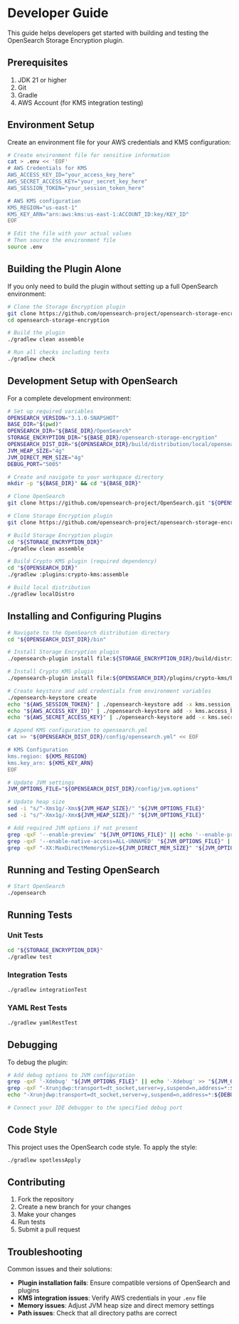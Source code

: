# Developer Guide

This guide helps developers get started with building and testing the OpenSearch Storage Encryption plugin.

## Prerequisites

1. JDK 21 or higher
2. Git
3. Gradle
4. AWS Account (for KMS integration testing)

## Environment Setup

Create an environment file for your AWS credentials and KMS configuration:

```bash
# Create environment file for sensitive information
cat > .env << 'EOF'
# AWS Credentials for KMS
AWS_ACCESS_KEY_ID="your_access_key_here"
AWS_SECRET_ACCESS_KEY="your_secret_key_here"
AWS_SESSION_TOKEN="your_session_token_here"

# AWS KMS configuration
KMS_REGION="us-east-1"
KMS_KEY_ARN="arn:aws:kms:us-east-1:ACCOUNT_ID:key/KEY_ID"
EOF

# Edit the file with your actual values
# Then source the environment file
source .env
```

## Building the Plugin Alone

If you only need to build the plugin without setting up a full OpenSearch environment:

```bash
# Clone the Storage Encryption plugin
git clone https://github.com/opensearch-project/opensearch-storage-encryption.git
cd opensearch-storage-encryption

# Build the plugin
./gradlew clean assemble

# Run all checks including tests
./gradlew check
```

## Development Setup with OpenSearch

For a complete development environment:

```bash
# Set up required variables
OPENSEARCH_VERSION="3.1.0-SNAPSHOT"
BASE_DIR="$(pwd)"
OPENSEARCH_DIR="${BASE_DIR}/OpenSearch"
STORAGE_ENCRYPTION_DIR="${BASE_DIR}/opensearch-storage-encryption"
OPENSEARCH_DIST_DIR="${OPENSEARCH_DIR}/build/distribution/local/opensearch-${OPENSEARCH_VERSION}"
JVM_HEAP_SIZE="4g"
JVM_DIRECT_MEM_SIZE="4g"
DEBUG_PORT="5005"

# Create and navigate to your workspace directory
mkdir -p "${BASE_DIR}" && cd "${BASE_DIR}"

# Clone OpenSearch
git clone https://github.com/opensearch-project/OpenSearch.git "${OPENSEARCH_DIR}"

# Clone Storage Encryption plugin
git clone https://github.com/opensearch-project/opensearch-storage-encryption.git "${STORAGE_ENCRYPTION_DIR}"

# Build Storage Encryption plugin
cd "${STORAGE_ENCRYPTION_DIR}"
./gradlew clean assemble

# Build Crypto KMS plugin (required dependency)
cd "${OPENSEARCH_DIR}"
./gradlew :plugins:crypto-kms:assemble

# Build local distribution
./gradlew localDistro
```

## Installing and Configuring Plugins

```bash
# Navigate to the OpenSearch distribution directory
cd "${OPENSEARCH_DIST_DIR}/bin"

# Install Storage Encryption plugin
./opensearch-plugin install file:${STORAGE_ENCRYPTION_DIR}/build/distributions/storage-encryption.zip

# Install Crypto KMS plugin
./opensearch-plugin install file:${OPENSEARCH_DIR}/plugins/crypto-kms/build/distributions/crypto-kms-${OPENSEARCH_VERSION}.zip

# Create keystore and add credentials from environment variables
./opensearch-keystore create
echo "${AWS_SESSION_TOKEN}" | ./opensearch-keystore add -x kms.session_token
echo "${AWS_ACCESS_KEY_ID}" | ./opensearch-keystore add -x kms.access_key
echo "${AWS_SECRET_ACCESS_KEY}" | ./opensearch-keystore add -x kms.secret_key

# Append KMS configuration to opensearch.yml
cat >> "${OPENSEARCH_DIST_DIR}/config/opensearch.yml" << EOF

# KMS Configuration
kms.region: ${KMS_REGION}
kms.key_arn: ${KMS_KEY_ARN}
EOF

# Update JVM settings
JVM_OPTIONS_FILE="${OPENSEARCH_DIST_DIR}/config/jvm.options"

# Update heap size
sed -i "s/^-Xms1g/-Xms${JVM_HEAP_SIZE}/" "${JVM_OPTIONS_FILE}"
sed -i "s/^-Xmx1g/-Xmx${JVM_HEAP_SIZE}/" "${JVM_OPTIONS_FILE}"

# Add required JVM options if not present
grep -qxF '--enable-preview' "${JVM_OPTIONS_FILE}" || echo '--enable-preview' >> "${JVM_OPTIONS_FILE}"
grep -qxF '--enable-native-access=ALL-UNNAMED' "${JVM_OPTIONS_FILE}" || echo '--enable-native-access=ALL-UNNAMED' >> "${JVM_OPTIONS_FILE}"
grep -qxF "-XX:MaxDirectMemorySize=${JVM_DIRECT_MEM_SIZE}" "${JVM_OPTIONS_FILE}" || echo "-XX:MaxDirectMemorySize=${JVM_DIRECT_MEM_SIZE}" >> "${JVM_OPTIONS_FILE}"
```

## Running and Testing OpenSearch

```bash
# Start OpenSearch
./opensearch
```

## Running Tests

### Unit Tests

```bash
cd "${STORAGE_ENCRYPTION_DIR}"
./gradlew test
```

### Integration Tests

```bash
./gradlew integrationTest
```

### YAML Rest Tests

```bash
./gradlew yamlRestTest
```

## Debugging

To debug the plugin:

```bash
# Add debug options to JVM configuration
grep -qxF '-Xdebug' "${JVM_OPTIONS_FILE}" || echo '-Xdebug' >> "${JVM_OPTIONS_FILE}"
grep -qxF "-Xrunjdwp:transport=dt_socket,server=y,suspend=n,address=*:${DEBUG_PORT}" "${JVM_OPTIONS_FILE}" || \
echo "-Xrunjdwp:transport=dt_socket,server=y,suspend=n,address=*:${DEBUG_PORT}" >> "${JVM_OPTIONS_FILE}"

# Connect your IDE debugger to the specified debug port
```

## Code Style

This project uses the OpenSearch code style. To apply the style:

```bash
./gradlew spotlessApply
```

## Contributing

1. Fork the repository
2. Create a new branch for your changes
3. Make your changes
4. Run tests
5. Submit a pull request

## Troubleshooting

Common issues and their solutions:

- **Plugin installation fails**: Ensure compatible versions of OpenSearch and plugins
- **KMS integration issues**: Verify AWS credentials in your `.env` file
- **Memory issues**: Adjust JVM heap size and direct memory settings
- **Path issues**: Check that all directory paths are correct